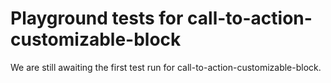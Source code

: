 # Playground tests for call-to-action-customizable-block
We are still awaiting the first test run for call-to-action-customizable-block.
